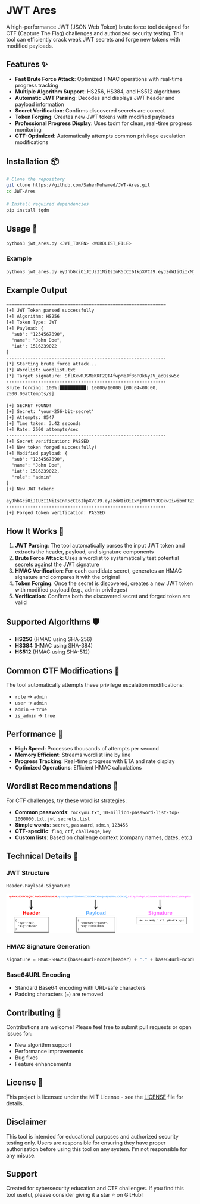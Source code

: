 # JWT Ares

A high-performance JWT (JSON Web Token) brute force tool designed for CTF (Capture The Flag) challenges and authorized security testing. This tool can efficiently crack weak JWT secrets and forge new tokens with modified payloads.

## Features ✨

- **Fast Brute Force Attack**: Optimized HMAC operations with real-time progress tracking
- **Multiple Algorithm Support**: HS256, HS384, and HS512 algorithms
- **Automatic JWT Parsing**: Decodes and displays JWT header and payload information
- **Secret Verification**: Confirms discovered secrets are correct
- **Token Forging**: Creates new JWT tokens with modified payloads
- **Professional Progress Display**: Uses tqdm for clean, real-time progress monitoring
- **CTF-Optimized**: Automatically attempts common privilege escalation modifications

## Installation 📦

```bash
# Clone the repository
git clone https://github.com/SaherMuhamed/JWT-Ares.git
cd JWT-Ares

# Install required dependencies
pip install tqdm
```

## Usage 🚀

```bash
python3 jwt_ares.py <JWT_TOKEN> <WORDLIST_FILE>
```

### Example

```bash
python3 jwt_ares.py eyJhbGciOiJIUzI1NiIsInR5cCI6IkpXVCJ9.eyJzdWIiOiIxMjM0NTY3ODkwIiwibmFtZSI6IkpvaG4gRG9lIiwiaWF0IjoxNTE2MjM5MDIyfQ.SflKxwRJSMeKKF2QT4fwpMeJf36POk6yJV_adQssw5c wordlist.txt
```

## Example Output

```
============================================================
[+] JWT Token parsed successfully
[+] Algorithm: HS256
[+] Token Type: JWT
[+] Payload: {
  "sub": "1234567890",
  "name": "John Doe",
  "iat": 1516239022
}
------------------------------------------------------------
[*] Starting brute force attack...
[*] Wordlist: wordlist.txt
[*] Target signature: SflKxwRJSMeKKF2QT4fwpMeJf36POk6yJV_adQssw5c
------------------------------------------------------------
Brute forcing: 100%|██████████| 10000/10000 [00:04<00:00, 2500.00attempts/s]

[+] SECRET FOUND!
[+] Secret: 'your-256-bit-secret'
[+] Attempts: 8547
[+] Time taken: 3.42 seconds
[+] Rate: 2500 attempts/sec
------------------------------------------------------------
[+] Secret verification: PASSED
[+] New token forged successfully!
[+] Modified payload: {
  "sub": "1234567890",
  "name": "John Doe",
  "iat": 1516239022,
  "role": "admin"
}
[+] New JWT token:
    eyJhbGciOiJIUzI1NiIsInR5cCI6IkpXVCJ9.eyJzdWIiOiIxMjM0NTY3ODkwIiwibmFtZSI6IkpvaG4gRG9lIiwiaWF0IjoxNTE2MjM5MDIyLCJyb2xlIjoiYWRtaW4ifQ.YI89563278_a1CY4qy_J9qHWHU5XuWJhfx0_dGVL10
------------------------------------------------------------
[+] Forged token verification: PASSED
```

## How It Works 🔧

1. **JWT Parsing**: The tool automatically parses the input JWT token and extracts the header, payload, and signature components
2. **Brute Force Attack**: Uses a wordlist to systematically test potential secrets against the JWT signature
3. **HMAC Verification**: For each candidate secret, generates an HMAC signature and compares it with the original
4. **Token Forging**: Once the secret is discovered, creates a new JWT token with modified payload (e.g., admin privileges)
5. **Verification**: Confirms both the discovered secret and forged token are valid

## Supported Algorithms 🛡️

- **HS256** (HMAC using SHA-256)
- **HS384** (HMAC using SHA-384)
- **HS512** (HMAC using SHA-512)

## Common CTF Modifications 🎯

The tool automatically attempts these privilege escalation modifications:
- `role` → `admin`
- `user` → `admin`
- `admin` → `true`
- `is_admin` → `true`

## Performance 🚀

- **High Speed**: Processes thousands of attempts per second
- **Memory Efficient**: Streams wordlist line by line
- **Progress Tracking**: Real-time progress with ETA and rate display
- **Optimized Operations**: Efficient HMAC calculations

## Wordlist Recommendations 📝

For CTF challenges, try these wordlist strategies:
- **Common passwords**: `rockyou.txt`, `10-million-password-list-top-1000000.txt`, `jwt.secrets.list`
- **Simple words**: `secret`, `password`, `admin`, `123456`
- **CTF-specific**: `flag`, `ctf`, `challenge`, `key`
- **Custom lists**: Based on challenge context (company names, dates, etc.)

## Technical Details 🔬

### JWT Structure
```
Header.Payload.Signature
```
![](https://github.com/SaherMuhamed/JWT-Ares/blob/main/images/JWT_Token_Form.png)

### HMAC Signature Generation
```python
signature = HMAC-SHA256(base64urlEncode(header) + "." + base64urlEncode(payload), secret)
```

### Base64URL Encoding
- Standard Base64 encoding with URL-safe characters
- Padding characters (`=`) are removed

## Contributing 🤝

Contributions are welcome! Please feel free to submit pull requests or open issues for:
- New algorithm support
- Performance improvements
- Bug fixes
- Feature enhancements

## License 📄

This project is licensed under the MIT License - see the [LICENSE](LICENSE) file for details.

## Disclaimer

This tool is intended for educational purposes and authorized security testing only. Users are responsible for ensuring they have proper authorization before using this tool on any system. I'm not responsible for any misuse.

## Support

Created for cybersecurity education and CTF challenges. If you find this tool useful, please consider giving it a star ⭐ on GitHub!
